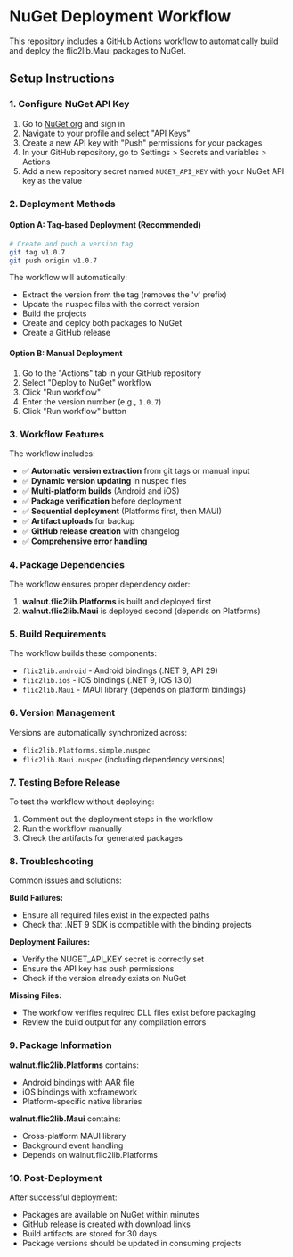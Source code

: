 # NuGet Deployment Workflow

This repository includes a GitHub Actions workflow to automatically build and deploy the flic2lib.Maui packages to NuGet.

## Setup Instructions

### 1. Configure NuGet API Key

1. Go to [NuGet.org](https://www.nuget.org) and sign in
2. Navigate to your profile and select "API Keys"
3. Create a new API key with "Push" permissions for your packages
4. In your GitHub repository, go to Settings > Secrets and variables > Actions
5. Add a new repository secret named `NUGET_API_KEY` with your NuGet API key as the value

### 2. Deployment Methods

#### Option A: Tag-based Deployment (Recommended)
```bash
# Create and push a version tag
git tag v1.0.7
git push origin v1.0.7
```

The workflow will automatically:
- Extract the version from the tag (removes the 'v' prefix)
- Update the nuspec files with the correct version
- Build the projects
- Create and deploy both packages to NuGet
- Create a GitHub release

#### Option B: Manual Deployment
1. Go to the "Actions" tab in your GitHub repository
2. Select "Deploy to NuGet" workflow
3. Click "Run workflow"
4. Enter the version number (e.g., `1.0.7`)
5. Click "Run workflow" button

### 3. Workflow Features

The workflow includes:
- ✅ **Automatic version extraction** from git tags or manual input
- ✅ **Dynamic version updating** in nuspec files
- ✅ **Multi-platform builds** (Android and iOS)
- ✅ **Package verification** before deployment
- ✅ **Sequential deployment** (Platforms first, then MAUI)
- ✅ **Artifact uploads** for backup
- ✅ **GitHub release creation** with changelog
- ✅ **Comprehensive error handling**

### 4. Package Dependencies

The workflow ensures proper dependency order:
1. **walnut.flic2lib.Platforms** is built and deployed first
2. **walnut.flic2lib.Maui** is deployed second (depends on Platforms)

### 5. Build Requirements

The workflow builds these components:
- `flic2lib.android` - Android bindings (.NET 9, API 29)
- `flic2lib.ios` - iOS bindings (.NET 9, iOS 13.0)
- `flic2lib.Maui` - MAUI library (depends on platform bindings)

### 6. Version Management

Versions are automatically synchronized across:
- `flic2lib.Platforms.simple.nuspec`
- `flic2lib.Maui.nuspec` (including dependency versions)

### 7. Testing Before Release

To test the workflow without deploying:
1. Comment out the deployment steps in the workflow
2. Run the workflow manually
3. Check the artifacts for generated packages

### 8. Troubleshooting

Common issues and solutions:

**Build Failures:**
- Ensure all required files exist in the expected paths
- Check that .NET 9 SDK is compatible with the binding projects

**Deployment Failures:**
- Verify the NUGET_API_KEY secret is correctly set
- Ensure the API key has push permissions
- Check if the version already exists on NuGet

**Missing Files:**
- The workflow verifies required DLL files exist before packaging
- Review the build output for any compilation errors

### 9. Package Information

**walnut.flic2lib.Platforms** contains:
- Android bindings with AAR file
- iOS bindings with xcframework
- Platform-specific native libraries

**walnut.flic2lib.Maui** contains:
- Cross-platform MAUI library
- Background event handling
- Depends on walnut.flic2lib.Platforms

### 10. Post-Deployment

After successful deployment:
- Packages are available on NuGet within minutes
- GitHub release is created with download links
- Build artifacts are stored for 30 days
- Package versions should be updated in consuming projects